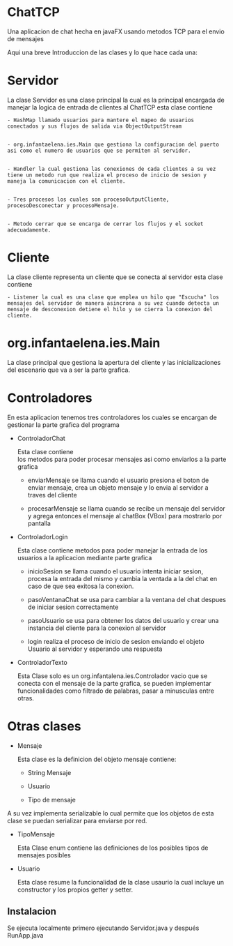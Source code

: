 
# ChatTCP

Una aplicacion de chat hecha en javaFX usando metodos TCP para el envio de mensajes

Aqui una breve Introduccion de las clases y lo que hace cada una:

# Servidor

La clase Servidor es una clase principal la cual es la principal encargada de manejar la logica de entrada de clientes al ChatTCP esta clase contiene

    - HashMap llamado usuarios para mantere el mapeo de usuarios conectados y sus flujos de salida via ObjectOutputStream


    - org.infantaelena.ies.Main que gestiona la configuracion del puerto asi como el numero de usuarios que se permiten al servidor.


    - Handler la cual gestiona las conexiones de cada clientes a su vez tiene un metodo run que realiza el proceso de inicio de sesion y maneja la comunicacion con el cliente.


    - Tres procesos los cuales son procesoOutputCliente, procesoDesconectar y procesoMensaje.


    - Metodo cerrar que se encarga de cerrar los flujos y el socket adecuadamente.

# Cliente

La clase cliente representa un cliente que se conecta al servidor esta clase contiene

    - Listener la cual es una clase que emplea un hilo que "Escucha" los mensajes del servidor de manera asincrona a su vez cuando detecta un mensaje de desconexion detiene el hilo y se cierra la conexion del cliente.

# org.infantaelena.ies.Main

La clase principal que gestiona la apertura del cliente y las inicializaciones del escenario que va a ser la parte grafica.

# Controladores

En esta aplicacion tenemos tres controladores los cuales se encargan de gestionar la parte grafica del programa

- ControladorChat

    Esta clase contiene    
    los metodos para poder 
    procesar mensajes asi 
    como enviarlos a la 
    parte grafica


    - enviarMensaje se llama cuando el usuario presiona el boton de enviar mensaje, crea un objeto mensaje y lo envia al servidor a traves del cliente

    - procesarMensaje se llama cuando se recibe un mensaje del servidor y agrega entonces el mensaje al chatBox (VBox) para mostrarlo por pantalla

- ControladorLogin

    Esta clase contiene metodos para poder manejar la entrada de los usuarios a la aplicacion mediante parte grafica


    - inicioSesion se llama cuando el usuario intenta iniciar sesion, procesa la entrada del mismo y cambia la ventada a la del chat en caso de que sea exitosa la conexion.

    - pasoVentanaChat se usa para cambiar a la ventana del chat despues de iniciar sesion correctamente

    - pasoUsuario se usa para obtener los datos del usuario y crear una instancia del cliente para la conexion al servidor

    - login realiza el proceso de inicio de sesion enviando el objeto Usuario al servidor y esperando una respuesta

- ControladorTexto


    Esta Clase solo es un org.infantalena.ies.Controlador vacio que se conecta con el mensaje de la parte grafica, se pueden implementar funcionalidades como filtrado de palabras, pasar a minusculas entre otras.

# Otras clases

- Mensaje

    Esta clase es la definicion del objeto mensaje contiene:


    - String Mensaje

    - Usuario

    - Tipo de mensaje

A su vez implementa serializable lo cual permite que los objetos de esta clase se puedan serializar para enviarse por red.

- TipoMensaje

    Esta Clase enum contiene las definiciones de los posibles tipos de mensajes posibles

- Usuario

    Esta clase resume la funcionalidad de la clase usaurio la cual incluye un constructor y los propios getter y setter.


## Instalacion

Se ejecuta localmente primero ejecutando Servidor.java y después RunApp.java
